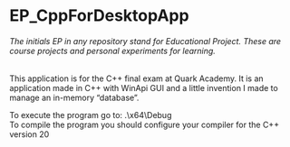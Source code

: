# EP_CppForDesktopApp
###### The initials EP in any repository stand for Educational Project. These are course projects and personal experiments for learning.

This application is for the C++ final exam at Quark Academy. 
It is an application made in C++ with WinApi GUI and a little invention I made to manage an in-memory “database”.

To execute the program go to: .\x64\Debug  
To compile the program you should configure your compiler for the C++ version 20
